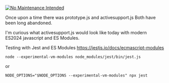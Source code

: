 [![No Maintenance Intended](http://unmaintained.tech/badge.svg)](http://unmaintained.tech/)

Once upon a time there was prototype.js and activesupport.js
Both have been long abandoned.

I'm curious what activesupport.js would look like today with modern ES2024
javascript and ES Modules.


Testing with Jest and ES Modules
https://jestjs.io/docs/ecmascript-modules
```
node --experimental-vm-modules node_modules/jest/bin/jest.js
```
or
```
NODE_OPTIONS="$NODE_OPTIONS --experimental-vm-modules" npx jest
```
